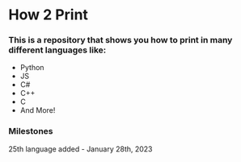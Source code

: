 # How 2 Print

### This is a repository that shows you how to print in many different languages like:

- Python
- JS
- C#
- C++
- C
- And More!


### Milestones

25th language added - January 28th, 2023
